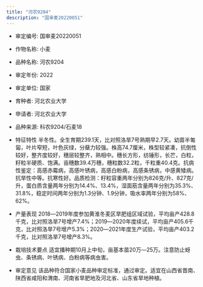 ```yaml
---
title: "河农9204"
description: "国审麦20220051"
---
```

* 审定编号:  国审麦20220051

*  作物名称:  小麦

*  品种名称:  河农9204

*  审定年份:  2022

*  审定单位:  国家

* 育种者:  河北农业大学

*  申请者:  河北农业大学

*  品种来源:  科农9204/石麦18

*  特征特性
半冬性。全生育期239.1天，比对照洛旱7号熟期早2.7天。幼苗半匍匐，叶片窄短，叶色灰绿，分蘖力较强。株高74.7厘米，株型较紧凑，抗倒性较好，整齐度较好，穗层较整齐，熟相中。穗长方形，纺锤形，长芒，白粒，籽粒半硬质、饱满。亩穗数39.4万穗，穗粒数32.2粒，千粒重40.4克。抗病性鉴定：高感赤霉病，高感叶锈病，高感白粉病，高感条锈病，中感黄矮病。抗旱性中等。抗寒性好。品质检测：籽粒容重两年分别为826克/升、827克/升，蛋白质含量两年分别为14.4%、13.4%，湿面筋含量两年分别为35.3%、31.8%，稳定时间两年分别为1.3分钟、1.9分钟，吸水率两年分别为58%、62%。

*  产量表现
2018―2019年度参加黄淮冬麦区旱肥组区域试验，平均亩产428.8千克，比对照洛旱7号增产7.4%；2019―2020年度续试，平均亩产405.6千克，比对照洛旱7号增产5.3%；2020―2021年度生产试验，平均亩产403.2千克，比对照洛旱7号增产8.3%。

*  栽培技术要点
适宜播种期10月上中旬，亩基本苗20万―25万。注意防止蚜虫、条锈病、叶锈病、白粉病等病虫害。

*  审定意见
该品种符合国家小麦品种审定标准，通过审定。适宜在山西省晋南、陕西省咸阳和渭南、河南省旱肥地及河北省、山东省旱地种植。
